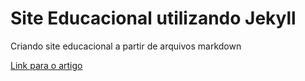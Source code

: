 # Site Educacional utilizando Jekyll
Criando site educacional a partir de arquivos markdown

[Link para o artigo](https://www.linkedin.com/pulse/parte-1-criando-site-educacional-partir-de-arquivos-santos-silva)
